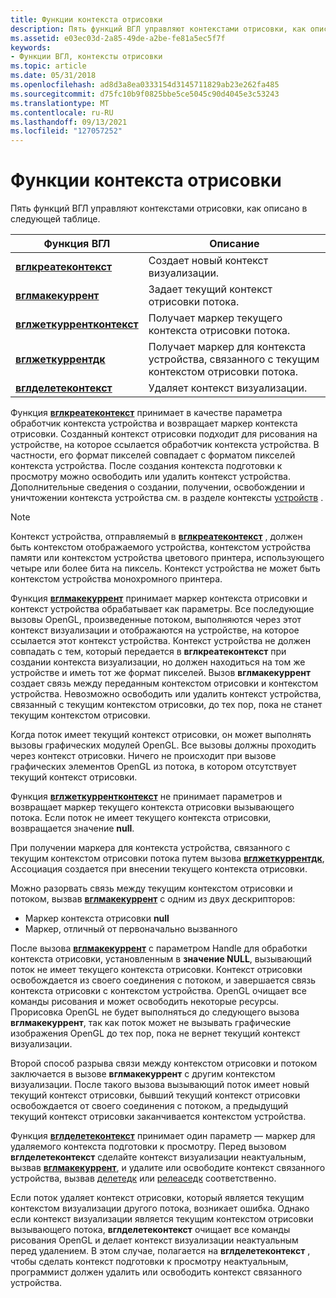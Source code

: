 ```yaml
---
title: Функции контекста отрисовки
description: Пять функций ВГЛ управляют контекстами отрисовки, как описано в следующей таблице.
ms.assetid: e03ec03d-2a85-49de-a2be-fe81a5ec5f7f
keywords:
- Функции ВГЛ, контексты отрисовки
ms.topic: article
ms.date: 05/31/2018
ms.openlocfilehash: ad8d3a8ea0333154d3145711829ab23e262fa485
ms.sourcegitcommit: d75fc10b9f0825bbe5ce5045c90d4045e3c53243
ms.translationtype: MT
ms.contentlocale: ru-RU
ms.lasthandoff: 09/13/2021
ms.locfileid: "127057252"
---
```

# <a name="rendering-context-functions"></a>Функции контекста отрисовки

Пять функций ВГЛ управляют контекстами отрисовки, как описано в следующей таблице.



| Функция ВГЛ                                         | Описание                                                                                  |
|------------------------------------------------------|----------------------------------------------------------------------------------------------|
| [**вглкреатеконтекст**](/windows/desktop/api/wingdi/nf-wingdi-wglcreatecontext)         | Создает новый контекст визуализации.                                                             |
| [**вглмакекуррент**](/windows/desktop/api/wingdi/nf-wingdi-wglmakecurrent)             | Задает текущий контекст отрисовки потока.                                                   |
| [**вглжеткуррентконтекст**](/windows/desktop/api/wingdi/nf-wingdi-wglgetcurrentcontext) | Получает маркер текущего контекста отрисовки потока.                                    |
| [**вглжеткуррентдк**](/windows/desktop/api/wingdi/nf-wingdi-wglgetcurrentdc)           | Получает маркер для контекста устройства, связанного с текущим контекстом отрисовки потока. |
| [**вглделетеконтекст**](/windows/desktop/api/wingdi/nf-wingdi-wgldeletecontext)         | Удаляет контекст визуализации.                                                                 |



 

Функция [**вглкреатеконтекст**](/windows/desktop/api/wingdi/nf-wingdi-wglcreatecontext) принимает в качестве параметра обработчик контекста устройства и возвращает маркер контекста отрисовки. Созданный контекст отрисовки подходит для рисования на устройстве, на которое ссылается обработчик контекста устройства. В частности, его формат пикселей совпадает с форматом пикселей контекста устройства. После создания контекста подготовки к просмотру можно освободить или удалить контекст устройства. Дополнительные сведения о создании, получении, освобождении и уничтожении контекста устройства см. в разделе контексты [устройств](/windows/desktop/gdi/device-contexts) .

> [!Note]  
> Контекст устройства, отправляемый в [**вглкреатеконтекст**](/windows/desktop/api/wingdi/nf-wingdi-wglcreatecontext) , должен быть контекстом отображаемого устройства, контекстом устройства памяти или контекстом устройства цветового принтера, использующего четыре или более бита на пиксель. Контекст устройства не может быть контекстом устройства монохромного принтера.

 

Функция [**вглмакекуррент**](/windows/desktop/api/wingdi/nf-wingdi-wglmakecurrent) принимает маркер контекста отрисовки и контекст устройства обрабатывает как параметры. Все последующие вызовы OpenGL, произведенные потоком, выполняются через этот контекст визуализации и отображаются на устройстве, на которое ссылается этот контекст устройства. Контекст устройства не должен совпадать с тем, который передается в **вглкреатеконтекст** при создании контекста визуализации, но должен находиться на том же устройстве и иметь тот же формат пикселей. Вызов **вглмакекуррент** создает связь между переданным контекстом отрисовки и контекстом устройства. Невозможно освободить или удалить контекст устройства, связанный с текущим контекстом отрисовки, до тех пор, пока не станет текущим контекстом отрисовки.

Когда поток имеет текущий контекст отрисовки, он может выполнять вызовы графических модулей OpenGL. Все вызовы должны проходить через контекст отрисовки. Ничего не происходит при вызове графических элементов OpenGL из потока, в котором отсутствует текущий контекст отрисовки.

Функция [**вглжеткуррентконтекст**](/windows/desktop/api/wingdi/nf-wingdi-wglgetcurrentcontext) не принимает параметров и возвращает маркер текущего контекста отрисовки вызывающего потока. Если поток не имеет текущего контекста отрисовки, возвращается значение **null**.

При получении маркера для контекста устройства, связанного с текущим контекстом отрисовки потока путем вызова [**вглжеткуррентдк**](/windows/desktop/api/wingdi/nf-wingdi-wglgetcurrentdc), Ассоциация создается при внесении текущего контекста отрисовки.

Можно разорвать связь между текущим контекстом отрисовки и потоком, вызвав [**вглмакекуррент**](/windows/desktop/api/wingdi/nf-wingdi-wglmakecurrent) с одним из двух дескрипторов:

-   Маркер контекста отрисовки **null**
-   Маркер, отличный от первоначально вызванного

После вызова [**вглмакекуррент**](/windows/desktop/api/wingdi/nf-wingdi-wglmakecurrent) с параметром Handle для обработки контекста отрисовки, установленным в **значение NULL**, вызывающий поток не имеет текущего контекста отрисовки. Контекст отрисовки освобождается из своего соединения с потоком, и завершается связь контекста отрисовки с контекстом устройства. OpenGL очищает все команды рисования и может освободить некоторые ресурсы. Прорисовка OpenGL не будет выполняться до следующего вызова **вглмакекуррент**, так как поток может не вызывать графические изображения OpenGL до тех пор, пока не вернет текущий контекст визуализации.

Второй способ разрыва связи между контекстом отрисовки и потоком заключается в вызове **вглмакекуррент** с другим контекстом визуализации. После такого вызова вызывающий поток имеет новый текущий контекст отрисовки, бывший текущий контекст отрисовки освобождается от своего соединения с потоком, а предыдущий текущий контекст отрисовки заканчивается контекстом устройства.

Функция [**вглделетеконтекст**](/windows/desktop/api/wingdi/nf-wingdi-wgldeletecontext) принимает один параметр — маркер для удаляемого контекста подготовки к просмотру. Перед вызовом **вглделетеконтекст** сделайте контекст визуализации неактуальным, вызвав [**вглмакекуррент**](/windows/desktop/api/wingdi/nf-wingdi-wglmakecurrent), и удалите или освободите контекст связанного устройства, вызвав [делетедк](/windows/desktop/api/wingdi/nf-wingdi-deletedc) или [релеаседк](/windows/desktop/api/winuser/nf-winuser-releasedc) соответственно.

Если поток удаляет контекст отрисовки, который является текущим контекстом визуализации другого потока, возникает ошибка. Однако если контекст визуализации является текущим контекстом отрисовки вызывающего потока, **вглделетеконтекст** очищает все команды рисования OpenGL и делает контекст визуализации неактуальным перед удалением. В этом случае, полагается на **вглделетеконтекст** , чтобы сделать контекст подготовки к просмотру неактуальным, программист должен удалить или освободить контекст связанного устройства.

 

 